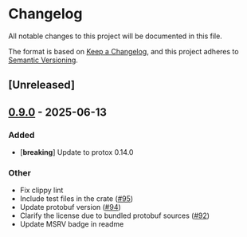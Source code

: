 # Changelog

All notable changes to this project will be documented in this file.

The format is based on [Keep a Changelog](https://keepachangelog.com/en/1.0.0/),
and this project adheres to [Semantic Versioning](https://semver.org/spec/v2.0.0.html).

## [Unreleased]

## [0.9.0](https://github.com/andrewhickman/protox/compare/protox-v0.8.0...protox-v0.9.0) - 2025-06-13

### Added

- [**breaking**] Update to protox 0.14.0

### Other

- Fix clippy lint
- Include test files in the crate ([#95](https://github.com/andrewhickman/protox/pull/95))
- Update protobuf version ([#94](https://github.com/andrewhickman/protox/pull/94))
- Clarify the license due to bundled protobuf sources ([#92](https://github.com/andrewhickman/protox/pull/92))
- Update MSRV badge in readme
